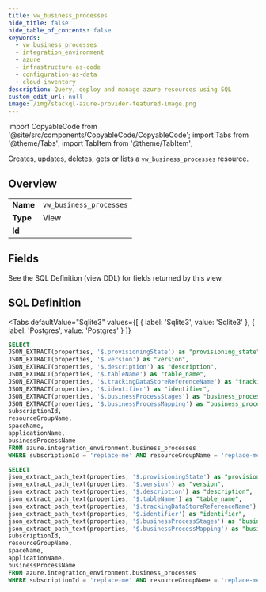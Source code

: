 ```yaml
--- 
title: vw_business_processes
hide_title: false
hide_table_of_contents: false
keywords:
  - vw_business_processes
  - integration_environment
  - azure
  - infrastructure-as-code
  - configuration-as-data
  - cloud inventory
description: Query, deploy and manage azure resources using SQL
custom_edit_url: null
image: /img/stackql-azure-provider-featured-image.png
---
```


import CopyableCode from '@site/src/components/CopyableCode/CopyableCode';
import Tabs from '@theme/Tabs';
import TabItem from '@theme/TabItem';

Creates, updates, deletes, gets or lists a <code>vw_business_processes</code> resource.

## Overview
<table><tbody>
<tr><td><b>Name</b></td><td><code>vw_business_processes</code></td></tr>
<tr><td><b>Type</b></td><td>View</td></tr>
<tr><td><b>Id</b></td><td><CopyableCode code="azure.integration_environment.vw_business_processes" /></td></tr>
</tbody></table>

## Fields

See the SQL Definition (view DDL) for fields returned by this view.

## SQL Definition

<Tabs
defaultValue="Sqlite3"
values={[
{ label: 'Sqlite3', value: 'Sqlite3' },
{ label: 'Postgres', value: 'Postgres' }
]}
>
<TabItem value="Sqlite3">

```sql
SELECT
JSON_EXTRACT(properties, '$.provisioningState') as "provisioning_state",
JSON_EXTRACT(properties, '$.version') as "version",
JSON_EXTRACT(properties, '$.description') as "description",
JSON_EXTRACT(properties, '$.tableName') as "table_name",
JSON_EXTRACT(properties, '$.trackingDataStoreReferenceName') as "tracking_data_store_reference_name",
JSON_EXTRACT(properties, '$.identifier') as "identifier",
JSON_EXTRACT(properties, '$.businessProcessStages') as "business_process_stages",
JSON_EXTRACT(properties, '$.businessProcessMapping') as "business_process_mapping",
subscriptionId,
resourceGroupName,
spaceName,
applicationName,
businessProcessName
FROM azure.integration_environment.business_processes
WHERE subscriptionId = 'replace-me' AND resourceGroupName = 'replace-me' AND spaceName = 'replace-me' AND applicationName = 'replace-me';
```

</TabItem>
<TabItem value="Postgres">

```sql
SELECT
json_extract_path_text(properties, '$.provisioningState') as "provisioning_state",
json_extract_path_text(properties, '$.version') as "version",
json_extract_path_text(properties, '$.description') as "description",
json_extract_path_text(properties, '$.tableName') as "table_name",
json_extract_path_text(properties, '$.trackingDataStoreReferenceName') as "tracking_data_store_reference_name",
json_extract_path_text(properties, '$.identifier') as "identifier",
json_extract_path_text(properties, '$.businessProcessStages') as "business_process_stages",
json_extract_path_text(properties, '$.businessProcessMapping') as "business_process_mapping",
subscriptionId,
resourceGroupName,
spaceName,
applicationName,
businessProcessName
FROM azure.integration_environment.business_processes
WHERE subscriptionId = 'replace-me' AND resourceGroupName = 'replace-me' AND spaceName = 'replace-me' AND applicationName = 'replace-me';
```

</TabItem>
</Tabs>
